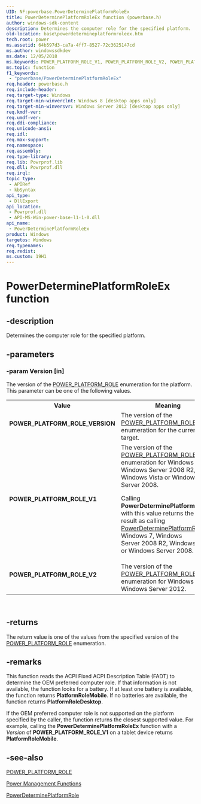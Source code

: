 ```yaml
---
UID: NF:powerbase.PowerDeterminePlatformRoleEx
title: PowerDeterminePlatformRoleEx function (powerbase.h)
author: windows-sdk-content
description: Determines the computer role for the specified platform.
old-location: base\powerdetermineplatformroleex.htm
tech.root: power
ms.assetid: 64b597d3-ca7a-4ff7-8527-72c3625147cd
ms.author: windowssdkdev
ms.date: 12/05/2018
ms.keywords: POWER_PLATFORM_ROLE_V1, POWER_PLATFORM_ROLE_V2, POWER_PLATFORM_ROLE_VERSION, PowerDeterminePlatformRoleEx, PowerDeterminePlatformRoleEx function, base.powerdetermineplatformroleex, powerbase/PowerDeterminePlatformRoleEx
ms.topic: function
f1_keywords: 
 - "powerbase/PowerDeterminePlatformRoleEx"
req.header: powerbase.h
req.include-header: 
req.target-type: Windows
req.target-min-winverclnt: Windows 8 [desktop apps only]
req.target-min-winversvr: Windows Server 2012 [desktop apps only]
req.kmdf-ver: 
req.umdf-ver: 
req.ddi-compliance: 
req.unicode-ansi: 
req.idl: 
req.max-support: 
req.namespace: 
req.assembly: 
req.type-library: 
req.lib: Powrprof.lib
req.dll: Powrprof.dll
req.irql: 
topic_type:
 - APIRef
 - kbSyntax
api_type:
 - DllExport
api_location:
 - Powrprof.dll
 - API-MS-Win-power-base-l1-1-0.dll
api_name:
 - PowerDeterminePlatformRoleEx
product: Windows
targetos: Windows
req.typenames: 
req.redist: 
ms.custom: 19H1
---
```


# PowerDeterminePlatformRoleEx function


## -description


Determines the computer role for the specified platform.


## -parameters




### -param Version [in]

The version of the <a href="https://docs.microsoft.com/windows/desktop/api/winnt/ne-winnt-_power_platform_role">POWER_PLATFORM_ROLE</a> enumeration for the platform. This parameter can be one of the following values.

<table>
<tr>
<th>Value</th>
<th>Meaning</th>
</tr>
<tr>
<td width="40%"><a id="POWER_PLATFORM_ROLE_VERSION"></a><a id="power_platform_role_version"></a><dl>
<dt><b>POWER_PLATFORM_ROLE_VERSION</b></dt>
</dl>
</td>
<td width="60%">
The version of the <a href="https://docs.microsoft.com/windows/desktop/api/winnt/ne-winnt-_power_platform_role">POWER_PLATFORM_ROLE</a> enumeration for the current build target.

</td>
</tr>
<tr>
<td width="40%"><a id="POWER_PLATFORM_ROLE_V1"></a><a id="power_platform_role_v1"></a><dl>
<dt><b>POWER_PLATFORM_ROLE_V1</b></dt>
</dl>
</td>
<td width="60%">
The version of the <a href="https://docs.microsoft.com/windows/desktop/api/winnt/ne-winnt-_power_platform_role">POWER_PLATFORM_ROLE</a> enumeration for Windows 7, Windows Server 2008 R2, Windows Vista or Windows Server 2008.

Calling <b>PowerDeterminePlatformRoleEx</b> with this value returns the same result as calling <a href="https://docs.microsoft.com/windows/desktop/api/powrprof/nf-powrprof-powerdetermineplatformrole">PowerDeterminePlatformRole</a> on Windows 7, Windows Server 2008 R2, Windows Vista or Windows Server 2008. 

</td>
</tr>
<tr>
<td width="40%"><a id="POWER_PLATFORM_ROLE_V2"></a><a id="power_platform_role_v2"></a><dl>
<dt><b>POWER_PLATFORM_ROLE_V2</b></dt>
</dl>
</td>
<td width="60%">
The version of the <a href="https://docs.microsoft.com/windows/desktop/api/winnt/ne-winnt-_power_platform_role">POWER_PLATFORM_ROLE</a> enumeration for Windows 8 and Windows Server 2012.

</td>
</tr>
</table>
 


## -returns



The return value is one of the values from the 
      specified version of the <a href="https://docs.microsoft.com/windows/desktop/api/winnt/ne-winnt-_power_platform_role">POWER_PLATFORM_ROLE</a> enumeration.




## -remarks



This function reads the ACPI Fixed ACPI Description Table (FADT) to determine the OEM preferred computer role. If that information is not available, the function looks for a battery. If at least one battery is available, the function returns <b>PlatformRoleMobile</b>. If no batteries are available, the function returns <b>PlatformRoleDesktop</b>.



If the OEM preferred computer role is not supported on the platform specified by the caller, the function returns the closest supported value.  For example, calling the <b>PowerDeterminePlatformRoleEx</b> function with a <i>Version</i> of <b>POWER_PLATFORM_ROLE_V1</b> on a tablet device returns <b>PlatformRoleMobile</b>.  





## -see-also




<a href="https://docs.microsoft.com/windows/desktop/api/winnt/ne-winnt-_power_platform_role">POWER_PLATFORM_ROLE</a>



<a href="https://docs.microsoft.com/windows/desktop/Power/power-management-functions">Power Management Functions</a>



<a href="https://docs.microsoft.com/windows/desktop/api/powrprof/nf-powrprof-powerdetermineplatformrole">PowerDeterminePlatformRole</a>
 

 

